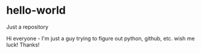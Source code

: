 # hello-world
Just a repository

Hi everyone - I'm just a guy trying to figure out python, github, etc.  wish me luck!
Thanks!
